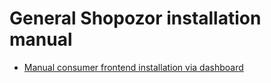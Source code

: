 # General Shopozor installation manual

- [Manual consumer frontend installation via dashboard](/doc/manual-consumer-frontend.md)
